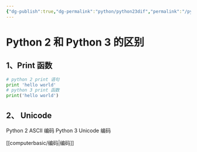 ```yaml
---
{"dg-publish":true,"dg-permalink":"python/python23dif","permalink":"/python/python23dif/","dgHomeLink":true,"dgPassFrontmatter":false}
---
```




# Python 2 和 Python 3 的区别


## 1、Print 函数


```python
# python 2 print 语句
print 'hello world'
# python 3 print 函数
print('hello world')
```


## 2、 Unicode


Python 2 ASCII 编码
Python 3 Unicode 编码

[[computerbasic/编码|编码]]
